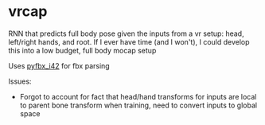 # vrcap
RNN that predicts full body pose given the inputs from a vr setup: head, 
left/right hands, and root. If I ever have time (and I won't), I could develop this into a low 
budget, full body mocap setup

Uses [pyfbx\_i42](https://github.com/ideasman42/pyfbx_i42) for fbx parsing

Issues:
* Forgot to account for fact that head/hand transforms for inputs are local to 
parent bone transform when training, need to convert inputs to global space
